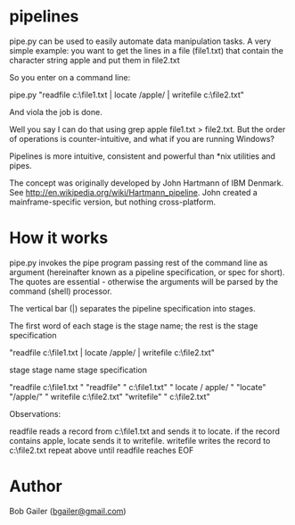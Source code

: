 pipelines
=========
pipe.py can be used to easily automate data manipulation tasks. A very simple example: you want to get the lines in a file (file1.txt) that contain the character string apple and put them in file2.txt

So you enter on a command line:

pipe.py "readfile c:\file1.txt | locate /apple/ | writefile c:\file2.txt"

And viola the job is done.

Well you say I can do that using grep apple file1.txt > file2.txt. But the order of operations is counter-intuitive, and what if you are running Windows?

Pipelines is more intuitive, consistent and powerful than *nix utilities and pipes.

The concept was originally developed by John Hartmann of IBM Denmark. See http://en.wikipedia.org/wiki/Hartmann_pipeline. John created a mainframe-specific version, but nothing cross-platform.

How it works
============
pipe.py invokes the pipe program passing rest of the command line as argument (hereinafter known as a pipeline specification, or spec for short). The quotes are essential - otherwise the arguments will be parsed by the command (shell) processor.

The vertical bar (|) separates the pipeline specification into stages.

The first word of each stage is the stage name; the rest is the stage specification

"readfile c:\file1.txt | locate /apple/ | writefile c:\file2.txt"

stage stage name stage specification

"readfile c:\file1.txt " "readfile" " c:\file1.txt"
" locate / apple/ " "locate" "/apple/"
" writefile c:\file2.txt" "writefile" " c:\file2.txt"

Observations:

readfile reads a record from c:\file1.txt and sends it to locate.
if the record contains apple, locate sends it to writefile.
writefile writes the record to c:\file2.txt
repeat above until readfile reaches EOF 

Author
======
Bob Gailer (bgailer@gmail.com)
